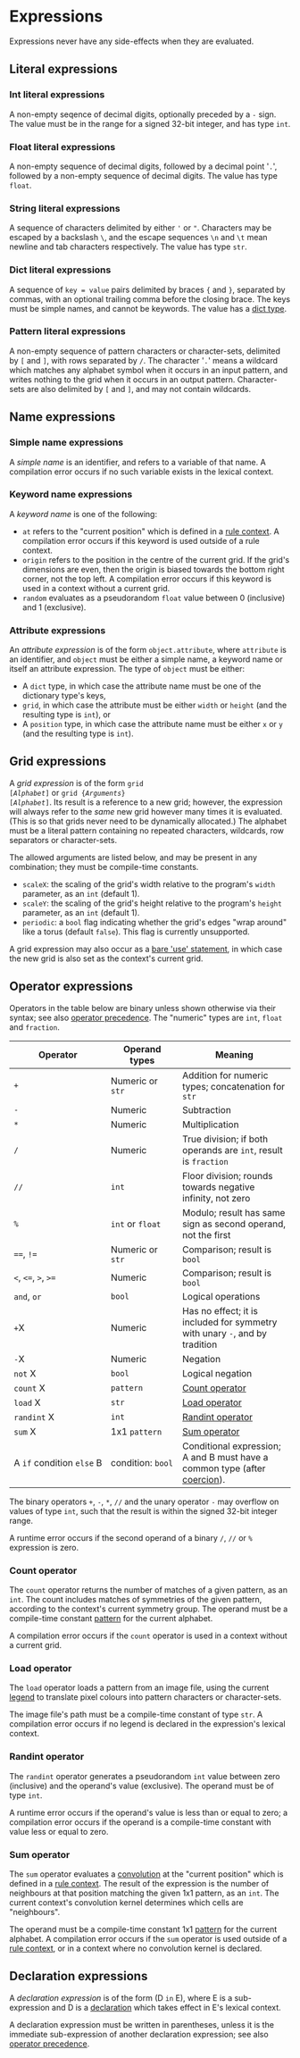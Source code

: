# Expressions

Expressions never have any side-effects when they are evaluated.


## Literal expressions

### Int literal expressions
A non-empty seqence of decimal digits, optionally preceded by a `-` sign. The value must be in the range for a signed 32-bit integer, and has type `int`.

### Float literal expressions
A non-empty sequence of decimal digits, followed by a decimal point '`.`', followed by a non-empty sequence of decimal digits. The value has type `float`.

### String literal expressions
A sequence of characters delimited by either `'` or `"`. Characters may be escaped by a backslash `\`, and the escape sequences `\n` and `\t` mean newline and tab characters respectively. The value has type `str`.

### Dict literal expressions
A sequence of `key = value` pairs delimited by braces `{` and `}`, separated by commas, with an optional trailing comma before the closing brace. The keys must be simple names, and cannot be keywords. The value has a [dict type](types.md#dict-types).

### Pattern literal expressions
A non-empty sequence of pattern characters or character-sets, delimited by `[` and `]`, with rows separated by `/`. The character '`.`' means a wildcard which matches any alphabet symbol when it occurs in an input pattern, and writes nothing to the grid when it occurs in an output pattern. Character-sets are also delimited by `[` and `]`, and may not contain wildcards.


## Name expressions

### Simple name expressions

A *simple name* is an identifier, and refers to a variable of that name. A compilation error occurs if no such variable exists in the lexical context.

### Keyword name expressions

A *keyword name* is one of the following:

- `at` refers to the "current position" which is defined in a [rule context](rules.md#rule-contexts). A compilation error occurs if this keyword is used outside of a rule context.
- `origin` refers to the position in the centre of the current grid. If the grid's dimensions are even, then the origin is biased towards the bottom right corner, not the top left. A compilation error occurs if this keyword is used in a context without a current grid.
- `random` evaluates as a pseudorandom `float` value between 0 (inclusive) and 1 (exclusive).

### Attribute expressions

An *attribute expression* is of the form `object.attribute`, where `attribute` is an identifier, and `object` must be either a simple name, a keyword name or itself an attribute expression. The type of `object` must be either:

- A `dict` type, in which case the attribute name must be one of the dictionary type's keys,
- `grid`, in which case the attribute must be either `width` or `height` (and the resulting type is `int`), or
- A `position` type, in which case the attribute name must be either `x` or `y` (and the resulting type is `int`).


## Grid expressions

A *grid expression* is of the form <code>grid [<i>Alphabet</i>]</code> or <code>grid {<i>Arguments</i>} [<i>Alphabet</i>]</code>. Its result is a reference to a new grid; however, the expression will always refer to the *same* new grid however many times it is evaluated. (This is so that grids never need to be dynamically allocated.) The alphabet must be a literal pattern containing no repeated characters, wildcards, row separators or character-sets.

The allowed arguments are listed below, and may be present in any combination; they must be compile-time constants.

- `scaleX`: the scaling of the grid's width relative to the program's `width` parameter, as an `int` (default 1).
- `scaleY`: the scaling of the grid's height relative to the program's `height` parameter, as an `int` (default 1).
- `periodic`: a `bool` flag indicating whether the grid's edges "wrap around" like a torus (default `false`). This flag is currently unsupported.

A grid expression may also occur as a [bare 'use' statement](statements.md#use-statements), in which case the new grid is also set as the context's current grid.


## Operator expressions

Operators in the table below are binary unless shown otherwise via their syntax; see also [operator precedence](../notes/parser.md#operator-precedence). The "numeric" types are `int`, `float` and `fraction`.

| Operator | Operand types | Meaning |
| --- | --- | --- |
| `+` | Numeric or `str` | Addition for numeric types; concatenation for `str` |
| `-` | Numeric | Subtraction |
| `*` | Numeric | Multiplication |
| `/` | Numeric | True division; if both operands are `int`, result is `fraction` |
| `//` | `int` | Floor division; rounds towards negative infinity, not zero |
| `%` | `int` or `float` | Modulo; result has same sign as second operand, not the first |
| `==`, `!=` | Numeric or `str` | Comparison; result is `bool` |
| `<`, `<=`, `>`, `>=` | Numeric | Comparison; result is `bool` |
| `and`, `or` | `bool` | Logical operations |
| `+`X | Numeric | Has no effect; it is included for symmetry with unary `-`, and by tradition |
| `-`X | Numeric | Negation |
| `not` X | `bool` | Logical negation |
| `count` X | `pattern` | [Count operator](#count-operator) |
| `load` X | `str` | [Load operator](#load-operator) |
| `randint` X | `int` | [Randint operator](#randint-operator) |
| `sum` X | 1x1 `pattern` | [Sum operator](#sum-operator) |
| A&nbsp;`if`&nbsp;condition&nbsp;`else`&nbsp;B | condition:&nbsp;`bool` | Conditional expression; A and B must have a common type (after [coercion](types.md#type-coercion)). |

The binary operators `+`, `-`, `*`, `//` and the unary operator `-` may overflow on values of type `int`, such that the result is within the signed 32-bit integer range.

A runtime error occurs if the second operand of a binary `/`, `//` or `%` expression is zero.

### Count operator

The `count` operator returns the number of matches of a given pattern, as an `int`. The count includes matches of symmetries of the given pattern, according to the context's current symmetry group. The operand must be a compile-time constant [pattern](types.md#pattern-types) for the current alphabet.

A compilation error occurs if the `count` operator is used in a context without a current grid.

### Load operator

The `load` operator loads a pattern from an image file, using the current [legend](declarations.md#legend-declarations) to translate pixel colours into pattern characters or character-sets.

The image file's path must be a compile-time constant of type `str`. A compilation error occurs if no legend is declared in the expression's lexical context.

### Randint operator

The `randint` operator generates a pseudorandom `int` value between zero (inclusive) and the operand's value (exclusive). The operand must be of type `int`.

A runtime error occurs if the operand's value is less than or equal to zero; a compilation error occurs if the operand is a compile-time constant with value less or equal to zero.

### Sum operator

The `sum` operator evaluates a [convolution](statements.md#convolution-statements) at the "current position" which is defined in a [rule context](rules.md#rule-contexts). The result of the expression is the number of neighbours at that position matching the given 1x1 pattern, as an `int`. The current context's convolution kernel determines which cells are "neighbours".

The operand must be a compile-time constant 1x1 [pattern](types.md#pattern-types) for the current alphabet. A compilation error occurs if the `sum` operator is used outside of a [rule context](rules.md#rule-contexts), or in a context where no convolution kernel is declared.


## Declaration expressions

A *declaration expression* is of the form (D `in` E), where E is a sub-expression and D is a [declaration](declarations.md) which takes effect in E's lexical context.

A declaration expression must be written in parentheses, unless it is the immediate sub-expression of another declaration expression; see also [operator precedence](../notes/parser.md#operator-precedence).
